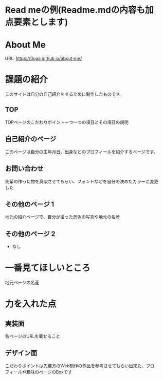 # Read meの例(Readme.mdの内容も加点要素とします)

# About Me 

URL: https://0uga.github.io/about-me/

# 課題の紹介
このサイトは自分の自己紹介をするために制作したものです。

## TOP

TOPページのこだわりポイント一つ一つの項目とその項目の説明

## 自己紹介のページ

このページは自分の生年月日、出身などのプロフィールを紹介するページです。

## お問い合わせ

先輩の作った物を真似させてもらい、フォントなどを自分の決めたカラーに変更した

## その他のページ 1

地元の紹介ページで、自分が撮った景色の写真や地元の名産

## その他のページ 2

- なし

# 一番見てほしいところ

地元ページの名産

# 力を入れた点

## 実装面

各ページのURLを載せること

## デザイン面

こだわりポイントは先輩方のWeb制作の作品を参考させてもらい出来た、プロフィールや趣味のページのBoxです

